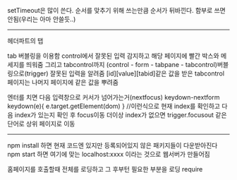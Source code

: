 

setTimeout은 많이 쓴다.
순서를 맞추기 위해 쓰는만큼 순서가 뒤바낀다.
함부로 쓰면 안됨(우리는 아마 안쓸듯..)

--------------------------------------------------------------------------------------------------

헤더파트의 탭

tab
버블링을 이용함
control에서 잘못된 입력 감지하고 해당 페이지에 빨간 박스와 메세지를 띄워줌
그리고 tabcontrol까지 (control - form - tabpane - tabcontrol)버블링으로(trigger) 잘못된 입력을 알려줌
[id][value][tabid]같은 값을 받은 tabcontrol페이지는 나머지 페이지에 같은 값을 뿌려줌

엔터를 치면 다음 입력창으로 커서가 넘어가는거(nextfocus)
keydown-nextform
 keydown(e){
     e.target.getElement(dom)
 } //이런식으로 현재 index를 확인하고 다음 index가 있는지 확인 후 focus이동
더이상 index가 없으면 trigger.focusout 같은 단어로 상위 페이지로 이동

-------------------------------------------------------------------------------------------------

npm install 하면 현재 코드엔 있지만 등록되어있지 않은 패키지들이 다운받아진다
npm start 하면 여기에 맞는 localhost:xxxx 이라는 것으로 웹서버가 만들어짐

홈페이지를 호출할때 전체를 로딩하고 그 후부턴 필요한 부분을 로딩
require
